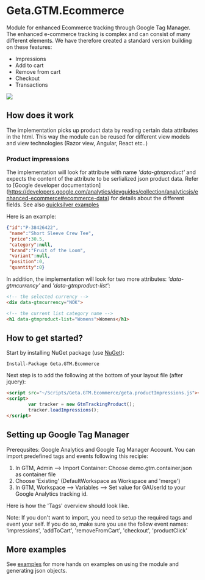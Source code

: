 # Geta.GTM.Ecommerce

Module for enhanced Ecommerce tracking through Google Tag Manager. 
The enhanced e-commerce tracking is complex and can consist of many different elements. We have therefore created a standard version building on these features: 
-	Impressions
-	Add to cart
- Remove from cart
-	Checkout
- Transactions

![](http://tc.geta.no/app/rest/builds/buildType:(id:TeamFrederik_EPiTracking_EPiTrackingCommerceCreateAndPublishNuGetPackage)/statusIcon)

## How does it work
The implementation picks up product data by reading certain data attributes in the html. This way the module can be reused for different view models and view technologies (Razor view, Angular, React etc..)

### Product impressions 
The implementation will look for attribute with name *'data-gtmproduct'* and expects the content of the attribute to be serlialized json product data.
Refer to [Google developer documentation] (https://developers.google.com/analytics/devguides/collection/analyticsjs/enhanced-ecommerce#ecommerce-data) for details about the different fields. See also [quicksilver examples](/QuickSilver%20examples/examples.md) 

Here is an example:
```json
{"id":"P-38426422", 
 "name":"Short Sleeve Crew Tee",
 "price":30.5,
 "category":null,
 "brand":"Fruit of the Loom",
 "variant":null,
 "position":0,
 "quantity":0}
```
In addition, the implementation will look for two more attributes: *'data-gtmcurrency'* and *'data-gtmproduct-list'*:

```html
<!-- the selected currency -->
<div data-gtmcurrency="NOK">
```
```html
<!-- the current list category name -->
<h1 data-gtmproduct-list="Womens">Womens</h1>
```

## How to get started?

Start by installing NuGet package (use [NuGet](http://nuget.episerver.com/)):

    Install-Package Geta.GTM.Ecommerce
    
Next step is to add the following at the bottom of your layout file (after jquery): 
```html
<script src="~/Scripts/Geta.GTM.Ecommerce/geta.productImpressions.js"></script>
<script>
        var tracker = new GtmTrackingProduct();
        tracker.loadImpressions();
</script>
```


## Setting up Google Tag Manager
Prerequsites: Google Analytics and Google Tag Manager Account.
You can import predefined tags and events following this recipie:  
 1. In GTM, Admin --> Import Container: Choose demo.gtm.container.json as container file
 2. Choose 'Existing' (DefaultWorkspace as Workspace and 'merge')
 3. In GTM, Workspace --> Variables --> Set value for GAUserId to your Google Analytics tracking id.

Here is how the 'Tags' overview should look like.

Note: If you don't want to import, you need to setup the required tags and event your self. 
If you do so, make sure you use the follow event names: 'impressions', 'addToCart', 'removeFromCart', 'checkout', 'productClick'

## More examples
See [examples](/QuickSilver%20examples/examples.md) for more hands on examples on using the module and generating json objects.
